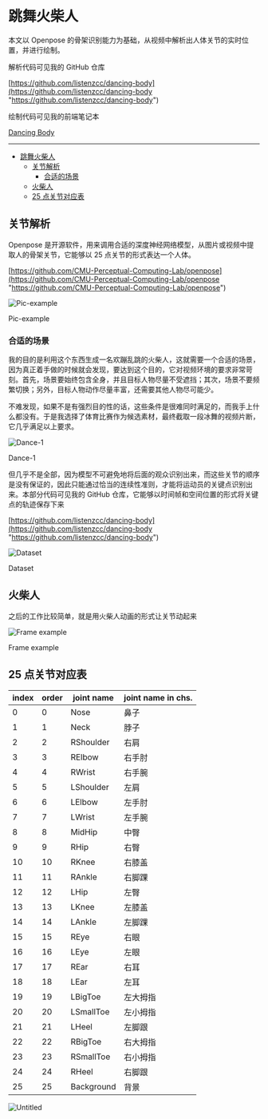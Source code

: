 # 跳舞火柴人

本文以 Openpose 的骨架识别能力为基础，从视频中解析出人体关节的实时位置，并进行绘制。

解析代码可见我的 GitHub 仓库

[https://github.com/listenzcc/dancing-body](https://github.com/listenzcc/dancing-body "https://github.com/listenzcc/dancing-body")

绘制代码可见我的前端笔记本

[Dancing Body](https://observablehq.com/@listenzcc/dancing-body "Dancing Body")

---
- [跳舞火柴人](#跳舞火柴人)
  - [关节解析](#关节解析)
    - [合适的场景](#合适的场景)
  - [火柴人](#火柴人)
  - [25 点关节对应表](#25-点关节对应表)


## 关节解析

Openpose 是开源软件，用来调用合适的深度神经网络模型，从图片或视频中提取人的骨架关节，它能够以 25 点关节的形式表达一个人体。

[https://github.com/CMU-Perceptual-Computing-Lab/openpose](https://github.com/CMU-Perceptual-Computing-Lab/openpose "https://github.com/CMU-Perceptual-Computing-Lab/openpose")

![Pic-example](%E8%B7%B3%E8%88%9E%E7%81%AB%E6%9F%B4%E4%BA%BA%203a37028667e44058ac1909ed771d25a2/Untitled.png)

Pic-example

### 合适的场景

我的目的是利用这个东西生成一名欢蹦乱跳的火柴人，这就需要一个合适的场景，因为真正着手做的时候就会发现，要达到这个目的，它对视频环境的要求非常苛刻。首先，场景要始终包含全身，并且目标人物尽量不受遮挡；其次，场景不要频繁切换；另外，目标人物动作尽量丰富，还需要其他人物尽可能少。

不难发现，如果不是有强烈目的性的话，这些条件是很难同时满足的，而我手上什么都没有。于是我选择了体育比赛作为候选素材，最终截取一段冰舞的视频片断，它几乎满足以上要求。

![Dance-1](%E8%B7%B3%E8%88%9E%E7%81%AB%E6%9F%B4%E4%BA%BA%203a37028667e44058ac1909ed771d25a2/Untitled%201.png)

Dance-1

但几乎不是全部，因为模型不可避免地将后面的观众识别出来，而这些关节的顺序是没有保证的，因此只能通过恰当的连续性准则，才能将运动员的关键点识别出来。本部分代码可见我的 GitHub 仓库，它能够以时间帧和空间位置的形式将关键点的轨迹保存下来

[https://github.com/listenzcc/dancing-body](https://github.com/listenzcc/dancing-body "https://github.com/listenzcc/dancing-body")

![Dataset](%E8%B7%B3%E8%88%9E%E7%81%AB%E6%9F%B4%E4%BA%BA%203a37028667e44058ac1909ed771d25a2/Untitled%202.png)

Dataset

## 火柴人

之后的工作比较简单，就是用火柴人动画的形式让关节动起来

![Frame example](%E8%B7%B3%E8%88%9E%E7%81%AB%E6%9F%B4%E4%BA%BA%203a37028667e44058ac1909ed771d25a2/Snipaste_2022-12-27_09-55-37.png)

Frame example

## 25 点关节对应表

| index | order | joint name | joint name in chs. |
| ----- | ----- | ---------- | ------------------ |
| 0     | 0     | Nose       | 鼻子               |
| 1     | 1     | Neck       | 脖子               |
| 2     | 2     | RShoulder  | 右肩               |
| 3     | 3     | RElbow     | 右手肘             |
| 4     | 4     | RWrist     | 右手腕             |
| 5     | 5     | LShoulder  | 左肩               |
| 6     | 6     | LElbow     | 左手肘             |
| 7     | 7     | LWrist     | 左手腕             |
| 8     | 8     | MidHip     | 中臀               |
| 9     | 9     | RHip       | 右臀               |
| 10    | 10    | RKnee      | 右膝盖             |
| 11    | 11    | RAnkle     | 右脚踝             |
| 12    | 12    | LHip       | 左臀               |
| 13    | 13    | LKnee      | 左膝盖             |
| 14    | 14    | LAnkle     | 左脚踝             |
| 15    | 15    | REye       | 右眼               |
| 16    | 16    | LEye       | 左眼               |
| 17    | 17    | REar       | 右耳               |
| 18    | 18    | LEar       | 左耳               |
| 19    | 19    | LBigToe    | 左大拇指           |
| 20    | 20    | LSmallToe  | 左小拇指           |
| 21    | 21    | LHeel      | 左脚跟             |
| 22    | 22    | RBigToe    | 右大拇指           |
| 23    | 23    | RSmallToe  | 右小拇指           |
| 24    | 24    | RHeel      | 右脚跟             |
| 25    | 25    | Background | 背景               |

![Untitled](%E8%B7%B3%E8%88%9E%E7%81%AB%E6%9F%B4%E4%BA%BA%203a37028667e44058ac1909ed771d25a2/Untitled%203.png)